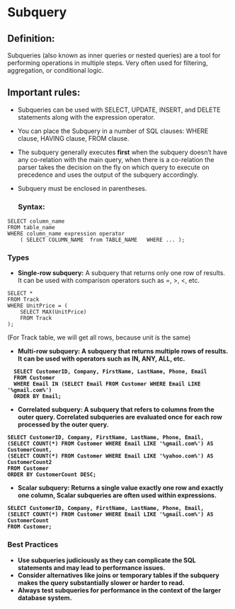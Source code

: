 # Subquery

## Definition:  
Subqueries (also known as inner queries or nested queries) are a tool for performing operations in multiple steps. Very often used for filtering, aggregation, or conditional logic.
## Important rules:

- Subqueries can be used with SELECT, UPDATE, INSERT, and DELETE statements along with the expression operator.
- You can place the Subquery in a number of SQL clauses: WHERE clause, HAVING clause, FROM clause.
- The subquery generally executes <b>first</b> when the subquery doesn’t have any co-relation with the main query, when there is a co-relation the parser takes the decision on the fly on which query to execute on precedence and uses the output of the subquery accordingly.
- Subquery must be enclosed in parentheses.

  ### Syntax:
```
SELECT column_name
FROM table_name
WHERE column_name expression operator 
    ( SELECT COLUMN_NAME  from TABLE_NAME   WHERE ... );
```
  
### Types
- <b>Single-row subquery:</b> A subquery that returns only one row of results. It can be used with comparison operators such as =, >, <, etc.

```
SELECT *
FROM Track
WHERE UnitPrice = (
    SELECT MAX(UnitPrice)
    FROM Track
);

```
(For Track table, we will get all rows, because unit is the same)

- <b>Multi-row subquery: A subquery that returns multiple rows of results. It can be used with operators such as IN, ANY, ALL, etc.

```
  SELECT CustomerID, Company, FirstName, LastName, Phone, Email
  FROM Customer
  WHERE Email IN (SELECT Email FROM Customer WHERE Email LIKE '%gmail.com%')
  ORDER BY Email;
```
- <b>Correlated subquery: A subquery that refers to columns from the outer query. Correlated subqueries are evaluated once for each row processed by the outer query.

```
SELECT CustomerID, Company, FirstName, LastName, Phone, Email,
(SELECT COUNT(*) FROM Customer WHERE Email LIKE '%gmail.com%') AS CustomerCount,
(SELECT COUNT(*) FROM Customer WHERE Email LIKE '%yahoo.com%') AS CustomerCount2
FROM Customer
ORDER BY CustomerCount DESC;

```
  
- <b>Scalar subquery:</b> Returns a single value <b>exactly one row and exactly one column</b>, Scalar subqueries are often used within expressions.
```
SELECT CustomerID, Company, FirstName, LastName, Phone, Email,
(SELECT COUNT(*) FROM Customer WHERE Email LIKE '%gmail.com%') AS CustomerCount
FROM Customer;
```
  


### Best Practices

- Use subqueries judiciously as they can complicate the SQL statements and may lead to performance issues.
- Consider alternatives like joins or temporary tables if the subquery makes the query substantially slower or harder to read.
- Always test subqueries for performance in the context of the larger database system.
